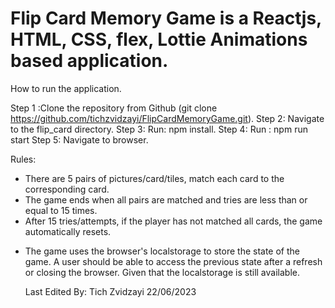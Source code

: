 # Flip Card Memory Game is a Reactjs, HTML, CSS, flex, Lottie Animations based application.

How to run the application.

Step 1 :Clone the repository from Github (git clone https://github.com/tichzvidzayi/FlipCardMemoryGame.git).
Step 2: Navigate to the flip_card directory.
Step 3: Run: npm install.
Step 4: Run : npm run start
Step 5: Navigate to browser.

Rules:
- There are 5 pairs of pictures/card/tiles, match each card to the corresponding card.
- The game ends when all pairs are matched and tries are less than or equal to 15 times.
- After 15 tries/attempts, if the player has not matched all cards, the game automatically resets.

* The game uses the browser's localstorage to store the state of the game.
  A user should be able to access the previous state after a refresh or
  closing the browser. Given that the localstorage is still available.

  Last Edited By: Tich Zvidzayi
                    22/06/2023
